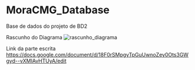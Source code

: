 # MoraCMG_Database
Base de dados do projeto de BD2


Rascunho do Diagrama
![rascunho_diagrama](https://user-images.githubusercontent.com/17063193/68182879-83ddfd00-ff79-11e9-8bb4-8e70fe32ccc2.jpeg)

Link da parte escrita
https://docs.google.com/document/d/18F0rSMpgyTpGuUwnoZey0Ots3GWgyd--vXMIAvHTUyA/edit

